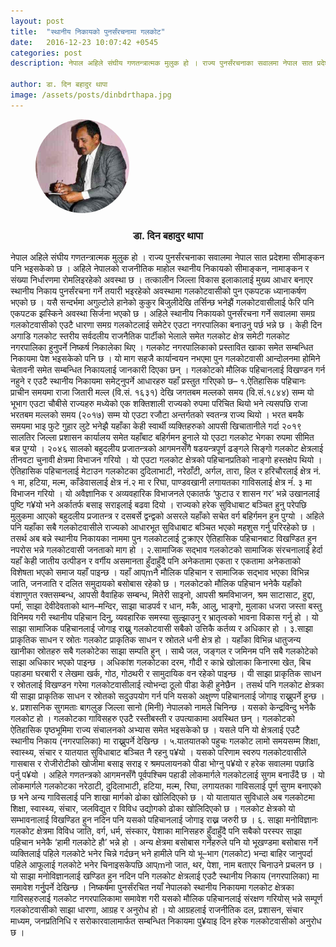 ```yaml
---
layout: post
title:  "स्थानीय निकायको पुनर्संरचनामा गलकोट"
date:   2016-12-23 10:07:42 +0545
categories: post
description: नेपाल अहिले संघीय गणतन्त्रात्मक मुलुक हो । राज्य पुनर्संरचनाका सवालमा नेपाल सात प्रदेशमा सीमाङ्कन पनि भइसकेको छ । अहिले नेपालको राजनीतिक माहोल स्थानीय निकायको सीमाङ्कन, नामाङ्कन र संख्या निर्धारणमा रोमलिइरहेको अवस्था छ । ...| Galkot News, Khabar, Information

author: डा. दिन बहादुर थापा
image: /assets/posts/dinbdrthapa.jpg
---
```

<div class="auth"><figure><img src="/assets/posts/dinbdrthapa.jpg" height="150px;" width="150px;" style="border-radius: 50%;"><figcaption><h3 align="center">डा. दिन बहादुर थापा  </h3></figcaption></figure> </div>
नेपाल अहिले संघीय गणतन्त्रात्मक मुलुक हो । राज्य पुनर्संरचनाका सवालमा नेपाल सात प्रदेशमा सीमाङ्कन पनि भइसकेको छ । अहिले नेपालको राजनीतिक माहोल स्थानीय निकायको सीमाङ्कन, नामाङ्कन र संख्या निर्धारणमा रोमलिइरहेको अवस्था छ । तत्कालीन जिल्ला विकास इलाकालाई मुख्य आधार बनाएर स्थानीय निकाय पुनर्संरचना गर्ने तयारी भइरहेको अवस्थामा गलकोटवासीको पुन एकपटक ध्यानाकर्षण भएको छ । यसै सन्दर्भमा अगुल्टोले हानेको कुकुर बिजुलीदेखि तर्सिन्छ भनेझैं गलकोटवासीलाई फेरि पनि एकपटक झस्किने अवस्था सिर्जना भएको छ । अहिले स्थानीय निकायको पुनर्संरचना गर्ने सवालमा समग्र गलकोटवासीको एउटै धारणा समग्र गलकोटलाई समेटेर एउटा नगरपालिका बनाउनु पर्छ भन्ने छ । केही दिन अगाडि गलकोट स्तरीय सर्वदलीय राजनैतिक पार्टीको भेलाले समेत गलकोट क्षेत्र समेटी गलकोट नगरपालिका हुनुपर्ने निष्कर्ष निकालेका थिए । गलकोट नगरपालिकाको प्रस्तावित खाका समेत सम्बन्धित निकायमा पेश भइसकेको पनि छ । यो माग सहजै कार्यान्वयन नभएमा पुन गलकोटवासी आन्दोलनमा होमिने चेतावनी समेत सम्बन्धित निकायलाई जानकारी दिएका छन् । गलकोटको मौलिक पहिचानलाई विखण्डन गर्न नहुने र एउटै स्थानीय निकायमा समेट्नुपर्ने आधारहरु यहाँ प्रस्तुत गरिएको छ–
१.ऐतिहासिक पहिचानः
प्राचीन समयमा राजा जितारी मल्ल (वि.सं. १६३१) देखि जगतबम मल्लको समय (वि.सं.१८४४) सम्म यो भूभाग एउटा चौबीसे राज्यहरु मध्येको एक शक्तिशाली राज्यको रुपमा परिचित थियो भने त्यसपछि राजा भरतबम मल्लको समय (२०१७) सम्म यो एउटा रजौटा अन्तर्गतको स्वतन्त्र राज्य थियो । भरत बमकै समयमा भाइ फुटे गुहार लुटे भनेझै यहाँका केही स्वार्थी व्यक्तिहरुको आपसी खिचातानीले गर्दा २०१९ सालतिर जिल्ला प्रशासन कार्यालय समेत यहाँबाट बहिर्गमन हुनाले यो एउटा गलकोट भेगका रुपमा सीमित बन्न पुग्यो । २०४६ सालको बहुदलीय प्रजातन्त्रको आगमनसँगै षडयन्त्रपूर्ण ढङ्गले सिङ्गो गलकोट क्षेत्रलाई तीनवटा चुनावी क्षेत्रमा विभाजन गरियो । यो एउटा गलकोट क्षेत्रको पहिचानप्रतिको नाङ्गो हस्तक्षेप थियो । ऐतिहासिक पहिचानलाई मेटाउन गलकोटका दुदिलाभाटी, नरेठाँटी, अर्गल, तारा, हिल र हरिचौरलाई क्षेत्र नं. १ मा, हटिया, मल्म, काँडेवासलाई क्षेत्र नं.२ मा र रिघा, पाण्डवखानी लगायतका गाविसलाई क्षेत्र नंं. ३ मा विभाजन गरियो । यो अवैज्ञानिक र अव्यवहारिक विभाजनले एकातर्फ ‘फुटाउ र शासन गर’ भन्ने उखानलाई पुष्टि ग¥यो भने अर्कातर्फ बसाइ सराइलाई बढवा दियो । राज्यको हरेक सुविधाबाट बञ्चित हुनु परेपछि मुलुकमा आएको बहुदलीय प्रजातन्त्र र दसबर्से द्वन्द्वको असरले यहाँको सचेत वर्ग बहिर्गमन हुन पुग्यो । अहिले पनि यहाँका सबै गलकोटवासीले राज्यको आधारभूत सुविधाबाट बञ्चित भएको महशुस गर्नु परिरहेको छ । तसर्थ अब बन्ने स्थानीय निकायका नाममा पुन गलकोटलाई टुक्राएर ऐतिहासिक पहिचानबाट विखण्डित हुन नपरोस भन्ने गलकोटवासी जनताको माग हो ।
२.सामाजिक सद्भाव
गलकोटको सामाजिक संरचनालाई हेर्दा यहाँ केही जातीय उत्पीडन र वर्गीय असमानता हुँदाहुँदै पनि अनेकतामा एकता र एकतामा अनेकताको विशेषता भएको समाज यहाँ पाइन्छ । यहाँ आप्mनै मौलिक पहिचान र सामाजिक सद्भाव भएका विभिन्न जाति, जनजाति र दलित समुदायको बसोबास रहेको छ । गलकोटको मौलिक पहिचान भनेकै यहाँको वंशाणुगत रक्तसम्बन्ध, आपसी वैवाहिक सम्बन्ध, मितेरी साइनो, आपसी श्रमविभाजन, श्रम साटासाट, हुद्दा, पर्मा, साझा देवीदेवताको थान–मन्दिर, साझा चाडपर्व र धान, मकै, आलु, भाङ्गो, मुलाका धजरा जस्ता बस्तु विनिमय गरी स्थानीय पहिचान दिनु, व्यवहारिक समस्या सुल्झाउनु र भ्रातृत्वको भावना विकास गर्नु हो । यो साझा सामाजिक पहिचानलाई जोगाइ राख्नु गलकोटवासी सबैको उत्तिकै कर्तव्य र अधिकार हो ।
३.साझा प्राकृतिक साधन र स्रोतः
गलकोट प्राकृतिक साधन र स्रोतले धनी क्षेत्र हो । यहाँका विभिन्न धातुजन्य खानीका स्रोतहरु सबै गलकोटेका साझा सम्पति हुन् । साथै जल, जङ्गल र जमिनम पनि सबै गलकोटेको साझा अधिकार भएको पाइन्छ । अधिकांश गलकोटका दरम, गौदी र काभ्रे खोलाका किनारमा खेत, बिच पहाडमा घरबारी र लेखमा खर्क, गोठ, गोठथरी र सामुदायिक वन रहेको पाइन्छ । यी साझा प्राकृतिक साधन र स्रोतलाई विखण्डन गरेमा गलकोटवासीलाई त्योभन्दा ठूलो पीडा केही हुनेछैन । तसर्थ पनि गलकोट क्षेत्रका यी साझा प्राकृतिक साधन र स्रोतको सदुउपयोग गर्न पनि यसको अक्षुण्ण पहिचानलाई जोगाइ राख्नुपर्ने हुन्छ ।
४. प्रशासनिक सुगमताः
बागलुङ जिल्ला सानो (मिनी) नेपालको नामले चिनिन्छ । यसको केन्द्रविन्दु भनेकै गलकोट हो । गलकोटका गाविसहरु एउटै रस्तीबस्ती र उपत्याकामा अवस्थित छन् । गलकोटको ऐतिहासिक पृष्ठभूमिमा राज्य संचालनको अभ्यास समेत भइसकेको छ । यसले पनि यो क्षेत्रलाई एउटै स्थानीय निकाय (नगरपालिका) मा राख्नुपर्ने देखिन्छ ।
५.यातयातको पहुचः
गलकोट लामो समयसम्म शिक्षा, स्वास्थ्य, संचार र यातयात सुविधाबाट बञ्चित नै रहनु प¥यो । यसको परिणाम स्वरुप गलकोटवासीले गासबास र रोजीरोटीको खोजीमा बसाइ सराइ र श्रमपलायनको पीडा भोग्नु प¥यो र हरेक सवालमा पछाडि पर्नु प¥यो । अहिले गणतन्त्रको आगमनसँगै पूर्वपश्चिम पहाडी लोकमार्गले गलकोटलाई सुगम बनाउँदै छ । यो लोकमार्गले गलकोटका नरेठाटी, दुदिलाभाटी, हटिया, मल्म, रिघा, लगायतका गाविसलाई पूर्ण सुगम बनाएको छ भने अन्य गाविसलाई पनि शाखा मार्गको ढोका खोलिदिएको छ । यो यातायात सुविधाले अब गलकोटमा शिक्षा, स्वास्थ्य, संचार, जलविद्युत र विविध उद्योगको ढोका खोलिदिएको छ । गलकोट क्षेत्रको यो सम्भावनालाई विखण्डित हुन नदिन पनि यसको पहिचानलाई जोगाइ राख्न जरुरी छ ।
६. साझा मनोविज्ञानः
गलकोट क्षेत्रमा विविध जाति, वर्ग, धर्म, संस्कार, पेशाका मानिसहरु हुँदाहुँदै पनि सबैको परस्पर साझा पहिचान भनेकै ‘हामी गलकोटे हौ’ भन्ने हो । अन्य क्षेत्रमा बसोबास गर्नेहरुले पनि यो भूखण्डमा बसोबास गर्ने व्यक्तिलाई पहिले गलकोटे भनेर चिन्ने गर्दछन् भने हामीले पनि यो भू–भाग (गलकोट) भन्दा बाहिर जानुपर्दा पहिले आफूलाई गलकोटे भनेर चिनाइसकेपछि आप्mनो जात, थर, पेशा, नाम बताएर चिनाउने प्रचलन छ । यो साझा मनोविज्ञानलाई खण्डित हुन नदिन पनि गलकोट क्षेत्रलाई एउटै स्थानीय निकाय (नगरपालिका) मा समावेश गर्नुुपर्ने देखिन्छ ।
निष्कर्षमा पुनर्संरचित नयाँ नेपालको स्थानीय निकायमा गलकोट क्षेत्रका गाविसहरुलाई गलकोट नगरपालिकामा समावेश गरी यसको मौलिक पहिचानलाई संरक्षण गरियोस् भन्ने सम्पूर्ण गलकोटवासीको साझा धारणा, आग्रह र अनुरोध हो । यो आग्रहलाई राजनीतिक दल, प्रशासन, संचार माध्यम, जनप्रतिनिधि र सरोकारवालामार्फत सम्बन्धित निकायमा पु¥याइ दिन हरेक गलकोटवासीको अनुरोध छ । 